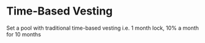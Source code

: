 # Time-Based Vesting

Set a pool with traditional time-based vesting i.e. 1 month lock, 10% a month for 10 months

